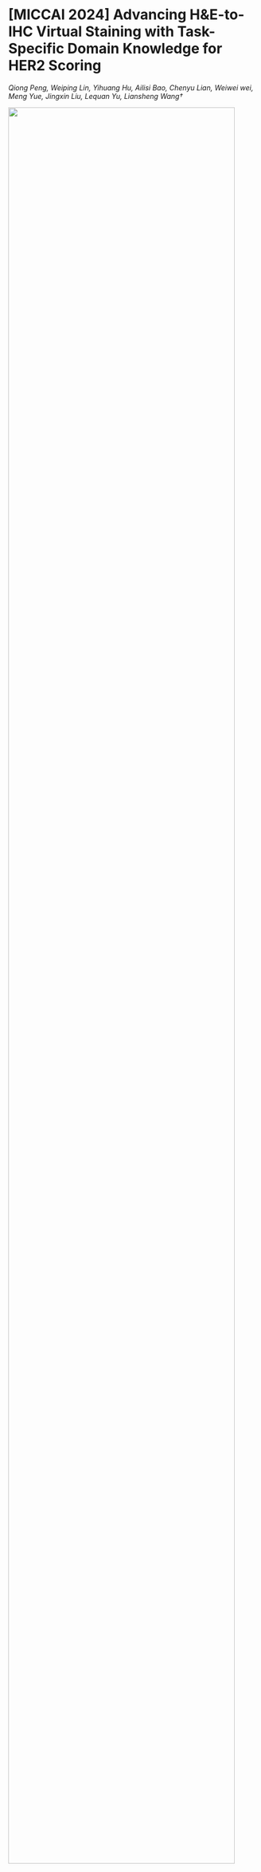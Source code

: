 # [MICCAI 2024] Advancing H\&E-to-IHC Virtual Staining with Task-Specific Domain Knowledge for HER2 Scoring
*Qiong Peng, Weiping Lin, Yihuang Hu, Ailisi Bao, Chenyu Lian, Weiwei wei, Meng Yue, Jingxin Liu, Lequan Yu, Liansheng Wang†*
<div align=left><img width="95%" src="./overview.png"/></div>

## Installation
- Clone this repo:
```shell
git clone https://github.com/balball/TDKstain && cd TDKstain
```
- Create a conda environment and activate it:
```shell
conda create -n TDKstain python==3.9.7
conda activate TDKstain
pip install -r requirements.txt
```

## Data Preprocess
- We first construct the dataset in `[DATASET DIR]` as the following format:
```bash
[DATASET DIR]
     ├────── train_HE
                ├────── train_1.png
                ├────── train_2.png
                             :
                └────── train_N.png
     ├────── train_IHC
                ├────── train_1.png
                ├────── train_2.png
                             :
                └────── train_N.png
     ├────── test_HE
                ├────── test_1.png
                ├────── test_2.png
                            :
                └────── test_N.png
     └────── test_IHC
                ├────── test_1.png
                ├────── test_2.png
                            :
                └────── test_N.png
```
- Then, we extract HER2 domain knowledge (DAB masks and nuclei maps) from real IHC images by [`get_dab_mask.py`](preprocess/get_dab_mask.py) and [`get_nuclei_map.py`](preprocess/get_nuclei_map.py), where you need to substitute `[DATASET DIR]` to the path of your dataset directory. 
- Specifically, you can modulate parameters in these two files to better fit your own dataset.
- In this way, we can get three additional directories in `[DATASET DIR]`, including `train_IHC_dab`, `train_IHC_dab_mask` and `train_IHC_nuclei_map`.
```shell
python -u ./preprocess/get_dab_mask.py
```
```shell
CUDA_VISIBLE_DEVICES=0 python -u ./preprocess/get_nuclei_map.py
```

## Training
```shell
python -u train.py --save_epoch_freq 10 --n_epochs 50 --n_epochs_decay 50 \
--dataroot [DATASET DIR] --checkpoints_dir ./checkpoints \
--model tdk --netD basic --netG resnet_9blocks --ndf 64 --ngf 64 --n_downsampling 3 --num_D 3 \
--norm instance --dataset_mode aligned --batch_size 1 --use_tensorboard \
--coef_L1 10.0 --coef_mask 10.0 --coef_E 10.0 --coef_nuclei 10.0 --nef 128 --n_estimator_blocks 4 \
--load_size 1024 --preprocess none --display_winsize 512 --name [EXPERIMENT NAME] --gpu_ids 0
```

## Inference
```shell
python -u test.py --results_dir ./results --eval --num_test [TEST NUMBER] \
--dataroot [DATASET DIR] --checkpoints_dir ./checkpoints \
--model tdk --netG resnet_9blocks --ngf 64 --n_downsampling 3 \
--dataset_mode aligned --batch_size 1 --load_size 1024 --preprocess none \
--display_winsize 512 --serial_batches --no_flip \
--name [EXPERIMENT NAME] --epoch [EPOCH] --gpu_ids 0
```

## Well-trained Models
We provide two well-trained models of our work in [`saved_checkpoints`](https://drive.google.com/drive/folders/1AlmE-zLpAxaRA4JvLgecm-1v9aEnkaPY?usp=drive_link). You can use these models to implement inference by running the command in [**Inference**](#inference), where you need to substitute `[EXPERIMENT NAME]` to `model1` or `model2`, and `[EPOCH]` to `latest`.


## Note
- Our implementation builds on the following publicly available codes.
  - [Pix2pix](https://github.com/junyanz/pytorch-CycleGAN-and-pix2pix) - Isola, Phillip, et al. "Image-to-image translation with conditional adversarial networks." Proceedings of the IEEE conference on computer vision and pattern recognition. 2017.
  - [Pix2pixHD](https://github.com/NVIDIA/pix2pixHD) - Wang, Ting-Chun, et al. "High-resolution image synthesis and semantic manipulation with conditional gans." Proceedings of the IEEE conference on computer vision and pattern recognition. 2018.
  - [Decent](https://github.com/Mid-Push/Decent) - Xie, Shaoan, Qirong Ho, and Kun Zhang. "Unsupervised image-to-image translation with density changing regularization." Advances in Neural Information Processing Systems 35 (2022): 28545-28558.

## Citation
Please cite our paper if this work is helpful to your research.

## Contact
If you have any questions, please contact Qiong Peng (qpeng@stu.xmu.edu.cn).
